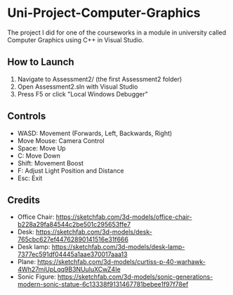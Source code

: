 # Uni-Project-Computer-Graphics
The project I did for one of the courseworks in a module in university called Computer Graphics using C++ in Visual Studio.

## How to Launch
1. Navigate to Assessment2/ (the first Assessment2 folder)
2. Open Assessment2.sln with Visual Studio
3. Press F5 or click "Local Windows Debugger"

## Controls
- WASD: Movement (Forwards, Left, Backwards, Right)
- Move Mouse: Camera Control
- Space: Move Up
- C: Move Down
- Shift: Movement Boost
- F: Adjust Light Position and Distance
- Esc: Exit

## Credits
- Office Chair:
https://sketchfab.com/3d-models/office-chair-b228a29fa84544c2be501c295653ffe7
- Desk:
https://sketchfab.com/3d-models/desk-765cbc627ef44762890141516e31f666
- Desk lamp:
https://sketchfab.com/3d-models/desk-lamp-7377ec591df04445a1aae370017aaa13
- Plane:
https://sketchfab.com/3d-models/curtiss-p-40-warhawk-4Wh27miUpLqq9B3NUuluXCwZ4Ie
- Sonic Figure:
https://sketchfab.com/3d-models/sonic-generations-modern-sonic-statue-6c13338f9131467781bebee1f97f78ef